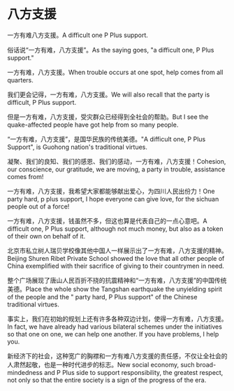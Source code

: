 # 八方支援

<p><span class="chinese">一方有难八方支援。</span><span class="english">A difficult one P Plus support.</span></p>

<p><span class="chinese">俗话说“一方有难，八方支援”。</span><span class="english">As the saying goes, "a difficult one, P Plus support."</span></p>

<p><span class="chinese">一方有难，八方支援。</span><span class="english">When trouble occurs at one spot, help comes from all quarters.</span></p>

<p><span class="chinese">我们更会记得，一方有难，八方支援。</span><span class="english">We will also recall that the party is difficult, P Plus support.</span></p>

<p><span class="chinese">但是一方有难，八方支援，受灾群众已经得到全社会的帮助。</span><span class="english">But I see the quake-affected people have got help from so many people.</span></p>

<p><span class="chinese">“一方有难，八方支援”，是国华民族的传统美德。</span><span class="english">"A difficult one, P Plus Support", is Guohong nation's traditional virtues.</span></p>

<p><span class="chinese">凝聚、我们的良知、我们的感恩、我们的感动，一方有难，八方支援！</span><span class="english">Cohesion, our conscience, our gratitude, we are moving, a party in trouble, assistance comes from!</span></p>

<p><span class="chinese">一方有难，八方支援，我希望大家都能够献出爱心，为四川人民出份力！</span><span class="english">One party hard, p plus support, I hope everyone can give love, for the sichuan people out of a force!</span></p>

<p><span class="chinese">一方有难，八方支援，钱虽然不多，但这也算是代表自己的一点心意吧。</span><span class="english">A difficult one, P Plus support, although not much money, but also as a token of their own on behalf of it.</span></p>

<p><span class="chinese">北京市私立树人瑞贝学校像其他中国人一样展示出了一方有难，八方支援的精神。</span><span class="english">Beijing Shuren Ribet Private School showed the love that all other people of China exemplified with their sacrifice of giving to their countrymen in need.</span></p>

<p><span class="chinese">整个广场展现了唐山人民百折不挠的抗震精神和“一方有难，八方支援”的中国传统美德。</span><span class="english">Place the whole show the Tangshan earthquake the unyielding spirit of the people and the " party hard, P Plus support" of the Chinese traditional virtues.</span></p>

<p><span class="chinese">事实上，我们在初始的规划上还有许多各种双边计划，使得一方有难，八方支援。</span><span class="english">In fact, we have already had various bilateral schemes under the initiatives so that one on one, we can help one another. If you have problems, I help you.</span></p>

<p><span class="chinese">新经济下的社会，这种宽广的胸襟和一方有难八方支援的责任感，不仅让全社会的人肃然起敬，也是一种时代进步的标志。</span><span class="english">New social economy, such broad- mindedness and P Plus side to support responsibility, the greatest respect, not only so that the entire society is a sign of the progress of the era.</span></p>

